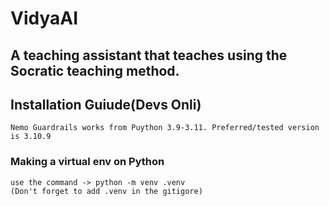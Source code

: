 # VidyaAI
## A teaching assistant that teaches using the Socratic teaching method.

## Installation Guiude(Devs Onli)
    Nemo Guardrails works from Puython 3.9-3.11. Preferred/tested version is 3.10.9

### Making a virtual env on Python
    use the command -> python -m venv .venv 
    (Don't forget to add .venv in the gitigore)
